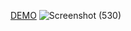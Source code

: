 [DEMO](https://usecallback-eight.vercel.app/)
![Screenshot (530)](https://github.com/maham1033/Memoization-and-useCallback/assets/109579257/1d1cc368-c1a7-41c0-b346-430c71525cb0)
